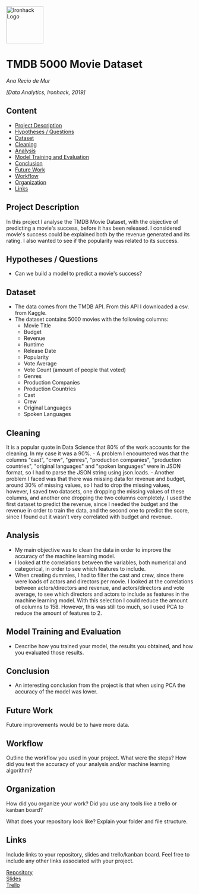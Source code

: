<img src="https://bit.ly/2VnXWr2" alt="Ironhack Logo" width="100"/>

# TMDB 5000 Movie Dataset
*Ana Recio de Mur*

*[Data Analytics, Ironhack, 2019]*

## Content
- [Project Description](#project-description)
- [Hypotheses / Questions](#hypotheses-questions)
- [Dataset](#dataset)
- [Cleaning](#cleaning)
- [Analysis](#analysis)
- [Model Training and Evaluation](#model-training-and-evaluation)
- [Conclusion](#conclusion)
- [Future Work](#future-work)
- [Workflow](#workflow)
- [Organization](#organization)
- [Links](#links)

## Project Description
In this project I analyse the TMDB Movie Dataset, with the objective of predicting a movie's success, before it has been released. I considered movie's success could be explained both by the revenue generated and its rating. I also wanted to see if the popularity was related to its success.  

## Hypotheses / Questions
* Can we build a model to predict a movie's success?

## Dataset
* The data comes from the TMDB API. From this API I downloaded a csv. from Kaggle.
* The dataset contains 5000 movies with the following columns:
    - Movie Title
    - Budget 
    - Revenue
    - Runtime
    - Release Date 
    - Popularity 
    - Vote Average 
    - Vote Count (amount of people that voted)
    - Genres 
    - Production Companies 
    - Production Countries 
    - Cast 
    - Crew
    - Original Languages 
    - Spoken Languages 

## Cleaning

It is a popular quote in Data Science that 80% of the work accounts for the cleaning. In my case it was a 90%. 
    - A problem I encountered was that the columns "cast", "crew", "genres", "production companies", "production countries", "original languages" and "spoken languages" were in JSON format, so I had to parse the JSON string using json.loads.
    - Another problem I faced was that there was missing data for revenue and budget, around 30% of missing values, so I had to drop the missing values, however, I saved two datasets, one dropping the missing values of these columns, and another one dropping the two columns completely. I used the first dataset to predict the revenue, since I needed the budget and the revenue in order to train the data, and the second one to predict the score, since I found out it wasn't very correlated with budget and revenue.

## Analysis
* My main objective was to clean the data in order to improve the accuracy of the machine learning model.
* I looked at the correlations between the variables, both numerical and categorical, in order to see which features to include. 
* When creating dummies, I had to filter the cast and crew, since there were loads of actors and directors per movie. I looked at the correlations between actors/directors and revenue, and actors/directors and vote average, to see which directors and actors to include as features in the machine learning model. With this selection I could reduce the amount of columns to 158. However, this was still too much, so I used PCA to reduce the amount of features to 2. 

## Model Training and Evaluation
* Describe how you trained your model, the results you obtained, and how you evaluated those results.

## Conclusion
* An interesting conclusion from the project is that when using PCA the accuracy of the model was lower. 

## Future Work
Future improvements would be to have more data.

## Workflow
Outline the workflow you used in your project. What were the steps?
How did you test the accuracy of your analysis and/or machine learning algorithm?

## Organization
How did you organize your work? Did you use any tools like a trello or kanban board?

What does your repository look like? Explain your folder and file structure.

## Links
Include links to your repository, slides and trello/kanban board. Feel free to include any other links associated with your project.


[Repository](https://github.com/)  
[Slides](https://slides.com/)  
[Trello](https://trello.com/b/PmEjwQ7m/final-project)  
